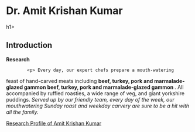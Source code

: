 <!DOCTYPE html>
<html>
  <head>
<meta name="description" content="Higher Dimension Research…">
    <meta name="referrer" content="origin-when-cross-origin">
<meta name="author" content="Amit Krishan Kumar">
    <meta charset="UTF-8">
   <meta name="description" content="‪Beijing Institute of Technology‬ - ‪‪Cited by 53‬‬ - ‪Computer Vision‬ - ‪Machine Learning‬ - ‪Quantum Entanglement‬ - ‪Multimodal analysis‬ - ‪Respiratory system‬"><meta property="og:title" content="Amit Krishan Kumar"><meta property="og:image" content="https://scholar.googleusercontent.com/citations?view_op=medium_photo&amp;user=h-KG0T0AAAAJ&amp;citpid=1">
  </head>
  
<body>
  <h1> Dr. Amit Krishan Kumar </h1>h1>
            <h2> Introduction </h2>
            <b>Research</b>
  
            <p> Every day, our expert chefs prepare a mouth-watering
feast of hand-carved meats including <b> beef, turkey, pork and marmalade-glazed gammon
</b><strong> beef, turkey, pork and marmalade-glazed gammon </strong>. All accompanied by ruffled roasties, a
wide range of veg, and giant yorkshire puddings. 
<em> Served up by our friendly team, every day of the week, our
mouthwatering Sunday roast and weekday carvery are sure to be a
hit with all the family. </em></p>
<a href = "about.html"> Research Profile of Amit Krishan Kumar </a>  
</body>
  
</html>
